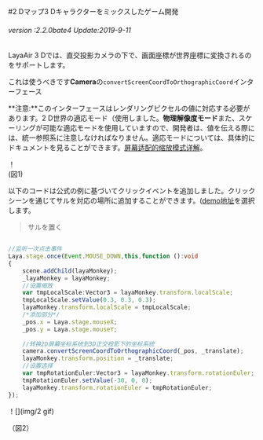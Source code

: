 #2 Dマップ3 Dキャラクターをミックスしたゲーム開発

###### *version :2.2.0bate4   Update:2019-9-11*

LayaAir 3 Dでは、直交投影カメラの下で、画面座標が世界座標に変換されるのをサポートします。

これは使うべきです**Camera**の`convertScreenCoordToOrthographicCoord`インターフェース

**注意:**このインターフェースはレンダリングピクセルの値に対応する必要があります。2 D世界の適応モード（使用しました。**物理解像度モード**また、スケーリングが可能な適応モードを使用していますので、開発者は、値を伝える際には、統一参照系に注意しなければなりません。適応モードについては、具体的にドキュメントを見ることができます。[屏幕适配的缩放模式详解](https://ldc2.layabox.com/doc/?nav=zh-as-1-8-3)。

！[](img/1.png)<br/>(図1)

以下のコードは公式の例に基づいてクリックイベントを追加しました。クリックシーンを通じてサルを対応の場所に追加することができます。([demo地址](https://layaair2.ldc2.layabox.com/demo2/?language=ch&category=3d&group=Advance&name=Scene2DPlayer3D)を選択します。

>サルを置く


```typescript

//监听一次点击事件
Laya.stage.once(Event.MOUSE_DOWN,this,function ():void 
{
    scene.addChild(layaMonkey);
    _layaMonkey = layaMonkey;
    //设置缩放
    var tmpLocalScale:Vector3 = layaMonkey.transform.localScale;
    tmpLocalScale.setValue(0.3, 0.3, 0.3);
    layaMonkey.transform.localScale = tmpLocalScale;
    /*添加部分*/
    _pos.x = Laya.stage.mouseX;
    _pos.y = Laya.stage.mouseY;
    
    //转换2D屏幕坐标系统到3D正交投影下的坐标系统
    camera.convertScreenCoordToOrthographicCoord(_pos, _translate);
    layaMonkey.transform.position = _translate;
    //设置选择
    var tmpRotationEuler:Vector3 = layaMonkey.transform.rotationEuler;
    tmpRotationEuler.setValue(-30, 0, 0);
    layaMonkey.transform.rotationEuler = tmpRotationEuler;
});
```


！[](img/2 gif)<br/>

（図2）
